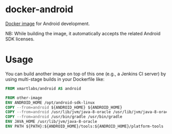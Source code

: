# docker-android

[Docker image](https://hub.docker.com/r/xmartlabs/android/) for Android development.

NB: While building the image, it automatically accepts the related Android SDK licenses.

# Usage

You can build another image on top of this one (e.g., a Jenkins CI server) by using multi-stage builds in your Dockerfile like:

```Dockerfile
FROM xmartlabs/android AS android

FROM other-image
ENV ANDROID_HOME /opt/android-sdk-linux
COPY --from=android ${ANDROID_HOME} ${ANDROID_HOME}
COPY --from=android /usr/lib/jvm/java-8-oracle /usr/lib/jvm/java-8-oracle
COPY --from=android /usr/bin/gradle /usr/bin/gradle
ENV JAVA_HOME /usr/lib/jvm/java-8-oracle
ENV PATH ${PATH}:${ANDROID_HOME}/tools:${ANDROID_HOME}/platform-tools
```
